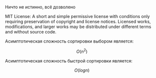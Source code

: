 Ничто не истинно, всё дозволено


MIT License:
A short and simple permissive license with conditions only requiring preservation of copyright and license notices. Licensed works, modifications, and larger works may be distributed under different terms and without source code.

Асимптотическая сложность сортировки выбором является:

$$
O(n^2)
$$

Асимптотическая сложность быстрой сортировки является:

$$
O(log{}{n})
$$